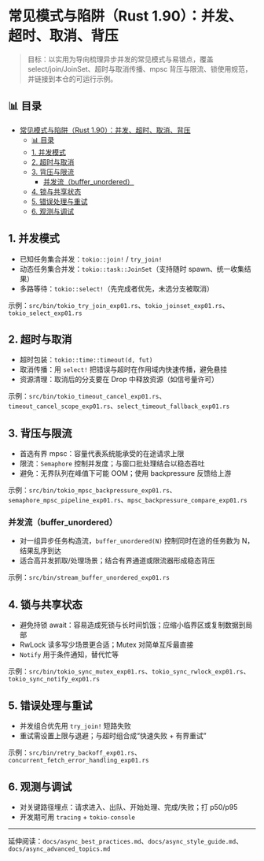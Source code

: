 ﻿# 常见模式与陷阱（Rust 1.90）：并发、超时、取消、背压

> 目标：以实用为导向梳理异步并发的常见模式与易错点，覆盖 select/join/JoinSet、超时与取消传播、mpsc 背压与限流、锁使用规范，并链接到本仓的可运行示例。

## 📊 目录

- [常见模式与陷阱（Rust 1.90）：并发、超时、取消、背压](#常见模式与陷阱rust-190并发超时取消背压)
  - [📊 目录](#-目录)
  - [1. 并发模式](#1-并发模式)
  - [2. 超时与取消](#2-超时与取消)
  - [3. 背压与限流](#3-背压与限流)
    - [并发流（buffer\_unordered）](#并发流buffer_unordered)
  - [4. 锁与共享状态](#4-锁与共享状态)
  - [5. 错误处理与重试](#5-错误处理与重试)
  - [6. 观测与调试](#6-观测与调试)

## 1. 并发模式

- 已知任务集合并发：`tokio::join!` / `try_join!`
- 动态任务集合并发：`tokio::task::JoinSet`（支持随时 spawn、统一收集结果）
- 多路等待：`tokio::select!`（先完成者优先，未选分支被取消）

示例：`src/bin/tokio_try_join_exp01.rs`、`tokio_joinset_exp01.rs`、`tokio_select_exp01.rs`

## 2. 超时与取消

- 超时包装：`tokio::time::timeout(d, fut)`
- 取消传播：用 `select!` 把错误与超时在作用域内快速传播，避免悬挂
- 资源清理：取消后的分支要在 Drop 中释放资源（如信号量许可）

示例：`src/bin/tokio_timeout_cancel_exp01.rs`、`timeout_cancel_scope_exp01.rs`、`select_timeout_fallback_exp01.rs`

## 3. 背压与限流

- 首选有界 mpsc：容量代表系统能承受的在途请求上限
- 限流：`Semaphore` 控制并发度；与窗口批处理结合以稳态吞吐
- 避免：无界队列在峰值下可能 OOM；使用 backpressure 反馈给上游

示例：`src/bin/tokio_mpsc_backpressure_exp01.rs`、`semaphore_mpsc_pipeline_exp01.rs`、`mpsc_backpressure_compare_exp01.rs`

### 并发流（buffer_unordered）

- 对一组异步任务构造流，`buffer_unordered(N)` 控制同时在途的任务数为 N，结果乱序到达
- 适合高并发抓取/处理场景；结合有界通道或限流器形成稳态背压

示例：`src/bin/stream_buffer_unordered_exp01.rs`

## 4. 锁与共享状态

- 避免持锁 await：容易造成死锁与长时间饥饿；应缩小临界区或复制数据到局部
- RwLock 读多写少场景更合适；Mutex 对简单互斥最直接
- `Notify` 用于条件通知，替代忙等

示例：`src/bin/tokio_sync_mutex_exp01.rs`、`tokio_sync_rwlock_exp01.rs`、`tokio_sync_notify_exp01.rs`

## 5. 错误处理与重试

- 并发组合优先用 `try_join!` 短路失败
- 重试需设置上限与退避；与超时组合成“快速失败 + 有界重试”

示例：`src/bin/retry_backoff_exp01.rs`、`concurrent_fetch_error_handling_exp01.rs`

## 6. 观测与调试

- 对关键路径埋点：请求进入、出队、开始处理、完成/失败；打 p50/p95
- 开发期可用 `tracing` + `tokio-console`

---

延伸阅读：`docs/async_best_practices.md`、`docs/async_style_guide.md`、`docs/async_advanced_topics.md`
